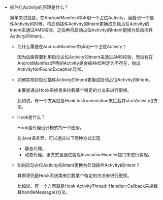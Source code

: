 - 插件化Activity的原理是什么？

  简单来说就是，在AndroidManifest中声明一个占位Activity，当启动一个插件Activity的时候，将启动插件Activity的Intent更换成启动占位Activity的Intent来通过AMS校验，之后再将启动占位Activity的Intent更换为启动插件Activity的Intent。

  - 为什么需要在AndroidManifest中声明一个占位Activity？

    因为后面需要利用启动占位Activity的Intent来通过AMS校验，而没有在AndroidManifest声明的Activity是会被AMS判定为不存在，抛出ActivityNotFoundException异常。

  - 如何实现将启动插件Activity的Intent更换成启动占位Activity的Intent。

    主要是通过Hook系统类来拦截某个特定的方法来进行更换。

    比如说，有一个方案就是Hook Instrumentation来拦截其startActivity()方法。

  - Hook是什么？

    Hook是代理设计模式的一个应用。

    在Java语言里，可以通过以下两种方式实现

    - 静态代理。
    - 动态代理。该方式是通过实现InvocationHandler接口来进行实现。

  - 如何启动占位Activity的Intent更换为启动插件Activity的Intent？

    其原理仍是Hook系统类来拦截某个特定的方法来进行更换。

    比如说，有一个方案就是Hook ActivityThread::Handler::Callback来拦截其handleMessage()方法。

    